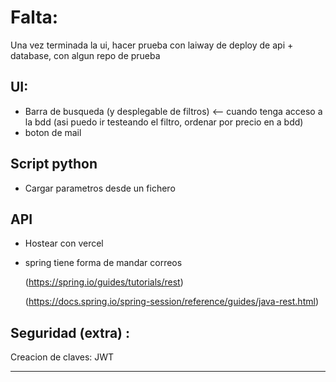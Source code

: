 # Falta:

Una vez terminada la ui, hacer prueba con laiway de deploy de api + database, con algun repo de prueba

## UI:
+ Barra de busqueda (y desplegable de filtros) <-- cuando tenga acceso a la bdd (asi puedo ir testeando el filtro, ordenar por precio en a bdd) 
+ boton de mail

## Script python
+ Cargar parametros desde un fichero 

## API

+ Hostear con vercel
+ spring tiene forma de mandar correos

  (https://spring.io/guides/tutorials/rest)

  (https://docs.spring.io/spring-session/reference/guides/java-rest.html)

## Seguridad (extra) :
Creacion de claves:
JWT

-------------------------------------------------



